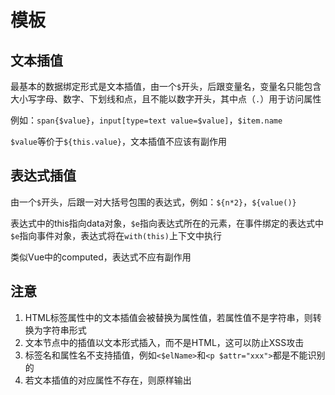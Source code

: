 # 模板

## 文本插值
最基本的数据绑定形式是文本插值，由一个`$`开头，后跟变量名，变量名只能包含大小写字母、数字、下划线和点，且不能以数字开头，其中点（`.`）用于访问属性

例如：`span{$value}`，`input[type=text value=$value]`，`$item.name`

`$value`等价于`${this.value}`，文本插值不应该有副作用

## 表达式插值
由一个`$`开头，后跟一对大括号包围的表达式，例如：`${n*2}`，`${value()}`

表达式中的this指向data对象，`$e`指向表达式所在的元素，在事件绑定的表达式中`$e`指向事件对象，表达式将在`with(this)`上下文中执行

类似Vue中的computed，表达式不应有副作用

## 注意

1. HTML标签属性中的文本插值会被替换为属性值，若属性值不是字符串，则转换为字符串形式
2. 文本节点中的插值以文本形式插入，而不是HTML，这可以防止XSS攻击
3. 标签名和属性名不支持插值，例如`<$elName>`和`<p $attr="xxx">`都是不能识别的
4. 若文本插值的对应属性不存在，则原样输出
